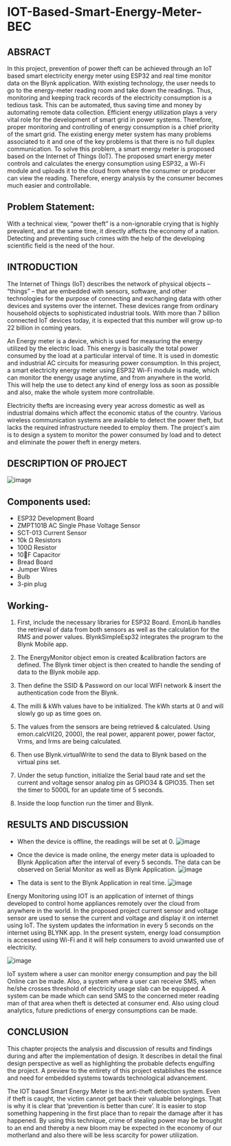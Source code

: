 # IOT-Based-Smart-Energy-Meter-BEC
## ABSRACT
In this project, prevention of power theft can be achieved through an IoT based smart electricity energy meter using ESP32 and real time monitor data on the Blynk application. With existing technology, the user needs to go to the energy-meter reading room and take down the readings. Thus, monitoring and keeping track records of the electricity consumption is a tedious task. This can be automated, thus saving time and money by automating remote data collection.
Efficient energy utilization plays a very vital role for the development of smart grid in power systems. Therefore, proper monitoring and controlling of energy consumption is a chief priority of the smart grid. The existing energy meter system has many problems associated to it and one of the key problems is that there is no full duplex communication. To solve this problem, a smart energy meter is proposed based on the Internet of Things (IoT). The proposed smart energy meter controls and calculates the energy consumption using ESP32, a Wi-Fi module and uploads it to the cloud from where the consumer or producer can view the reading. Therefore, energy analysis by the consumer becomes much easier and controllable. 

## Problem Statement:
With a technical view, “power theft” is a non-ignorable crying that is highly prevalent, and at the same time, it directly affects the economy of a nation. Detecting and preventing such crimes with the help of the developing scientific field is the need of the hour.

## INTRODUCTION
The Internet of Things (IoT) describes the network of physical objects – “things” – that are embedded with sensors, software, and other technologies for the purpose of connecting and exchanging data with other devices and systems over the internet. These devices range from ordinary household objects to sophisticated industrial tools.  With more than 7 billion connected IoT devices today, it is expected that this number will grow up-to 22 billion in coming years.

An Energy meter is a device, which is used for measuring the energy utilized by the electric load. This energy is basically the total power consumed by the load at a particular interval of time. It is used in domestic and industrial AC circuits for measuring power consumption. 
In this project, a smart electricity energy meter using ESP32 Wi-Fi module is made, which can monitor the energy usage anytime, and from anywhere in the world. This will help the use to detect any kind of energy loss as soon as possible and also, make the whole system more controllable. 

Electricity thefts are increasing every year across domestic as well as industrial domains which affect the economic status of the country. Various wireless communication systems are available to detect the power theft, but lacks the required infrastructure needed to employ them. The project's aim is to design a system to monitor the power consumed by load and to detect and eliminate the power theft in energy meters. 

## DESCRIPTION OF PROJECT
![image](https://github.com/Abhirambs-08/IOT-Based-Smart-Energy-Meter-BEC/assets/119886477/ff3c1b06-750b-42e4-84bf-63f301ae012c)

## Components used:
- ESP32 Development Board
- ZMPT101B AC Single Phase Voltage Sensor
- SCT-013 Current Sensor
- 10k Ω Resistors
- 100Ω Resistor
- 10F Capacitor
- Bread Board
- Jumper Wires
- Bulb
- 3-pin plug

## Working-
1.	First, include the necessary libraries for ESP32 Board. EmonLib handles the retrieval of data from both sensors as well as the calculation for the RMS and power values. BlynkSimpleEsp32 integrates the program to the Blynk Mobile app.
   
3.	The EnergyMonitor object emon is created &calibration factors are defined. The Blynk timer object is then created to handle the sending of data to the Blynk mobile app.
4.	Then define the SSID & Password on our local WIFI network & insert the authentication code from the Blynk.
5.	The milli & kWh values have to be initialized. The kWh starts at 0 and will slowly go up as time goes on.
6.	The values from the sensors are being retrieved & calculated. Using emon.calcVI(20, 2000), the real power, apparent power, power factor, Vrms, and Irms are being calculated.
7.	Then use Blynk.virtualWrite to send the data to Blynk based on the virtual pins set.
8.	Under the setup function, initialize the Serial baud rate and set the current and voltage sensor analog pin as GPIO34 & GPIO35. Then set the timer to 5000L for an update time of 5 seconds.
9.	Inside the loop function run the timer and Blynk.

## RESULTS AND DISCUSSION

- When the device is offline, the readings will be set at 0.
![image](https://github.com/Abhirambs-08/IOT-Based-Smart-Energy-Meter-BEC/assets/119886477/2a88d32a-383a-4c35-9594-87251ad69038)

- Once the device is made online, the energy meter data is uploaded to Blynk Application after the interval of every 5 seconds. The data can be observed on Serial Monitor as well as Blynk Application.
![image](https://github.com/Abhirambs-08/IOT-Based-Smart-Energy-Meter-BEC/assets/119886477/c16bd92d-cc29-4f79-8c65-cd4501976bd0)

- The data is sent to the Blynk Application in real time.
![image](https://github.com/Abhirambs-08/IOT-Based-Smart-Energy-Meter-BEC/assets/119886477/9eede34f-81b2-420e-90cb-6aa9568e142e)


Energy Monitoring using IOT is an application of internet of things developed to control home appliances remotely over the cloud from anywhere in the world. In the proposed project current sensor and voltage sensor are used to sense the current and voltage and display it on internet using IoT. The system updates the information in every 5 seconds on the internet using BLYNK app. In the present system, energy load consumption is accessed using Wi-Fi and it will help consumers to avoid unwanted use of electricity. 

![image](https://github.com/Abhirambs-08/IOT-Based-Smart-Energy-Meter-BEC/assets/119886477/1b0c2730-dfce-48f3-9472-b4eb1c39fa3f)


IoT system where a user can monitor energy consumption and pay the bill Online can be made. Also, a system where a user can receive SMS, when he/she crosses threshold of electricity usage slab can be equipped. A system can be made which can send SMS to the concerned meter reading man of that area when theft is detected at consumer end. Also using cloud analytics, future predictions of energy consumptions can be made.

## CONCLUSION

This chapter projects the analysis and discussion of results and findings during and after the implementation of design. It describes in detail the final design perspective as well as highlighting the probable defects engulfing the project. 
A preview to the entirety of this project establishes the essence and need for embedded systems towards technological advancement.

The IOT based Smart Energy Meter is the anti-theft detection system. Even if theft is caught, the victim cannot get back their valuable belongings. That is why it is clear that ‘prevention is better than cure’. It is easier to stop something happening in the first place than to repair the damage after it has happened. By using this technique, crime of stealing power may be brought to an end and thereby a new bloom may be expected in the economy of our motherland and also there will be less scarcity for power utilization. 
